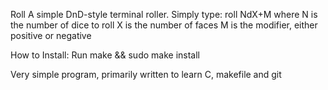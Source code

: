 Roll
A simple DnD-style terminal roller. Simply type: roll NdX+M where
	N is the number of dice to roll
	X is the number of faces
	M is the modifier, either positive or negative

How to Install:
Run make && sudo make install

Very simple program, primarily written to learn C, makefile and git
